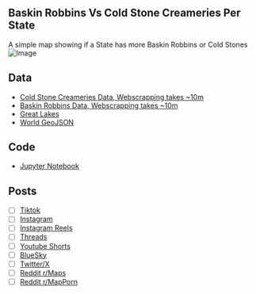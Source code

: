 ## Baskin Robbins Vs Cold Stone Creameries Per State
A simple map showing if a State has more Baskin Robbins or Cold Stones
![Image](https://drive.google.com/uc?export=view&id=)

## Data
* [Cold Stone Creameries Data, Webscrapping takes ~10m](../../restaurants/Cold_Stones_Per_State/)
* [Baskin Robbins Data, Webscrapping takes ~10m](../../restaurants/Baskin_Robbins_Per_State/)
* [Great Lakes](https://usicecenter.gov/Products/GreatLakesData)
* [World GeoJSON](https://public.opendatasoft.com/explore/dataset/world-administrative-boundaries/export/?flg=en-us)

## Code
* [Jupyter Notebook](FormatData.ipynb)

## Posts
- [ ] [Tiktok]()
- [ ] [Instagram]()
- [ ] [Instagram Reels]()
- [ ] [Threads]()
- [ ] [Youtube Shorts]()
- [ ] [BlueSky]()
- [ ] [Twitter/X]()
- [ ] [Reddit r/Maps]()
- [ ] [Reddit r/MapPorn]()
